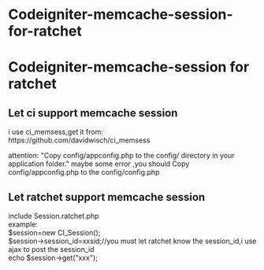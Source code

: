 Codeigniter-memcache-session-for-ratchet
========================================

<h1>Codeigniter-memcache-session for ratchet</h1>
<p>
<h2>Let ci support memcache session</h2>
i use ci_memsess,get it from:<br/>
https://github.com/davidwisch/ci_memsess
<br/>

attention: "Copy config/appconfig.php to the config/ directory in your application folder." maybe some error
,you should Copy config/appconfig.php to the config/config.php
</p>

<p>
<h2>Let ratchet support memcache session</h2>
include Session.ratchet.php<br/>
example:<br/>
$session=new CI_Session();<br/>
$session->session_id=xxsid;//you must let ratchet know the session_id,i use ajax to post the session_id<br/>
echo  $session->get("xxx");<br/>

</p>
